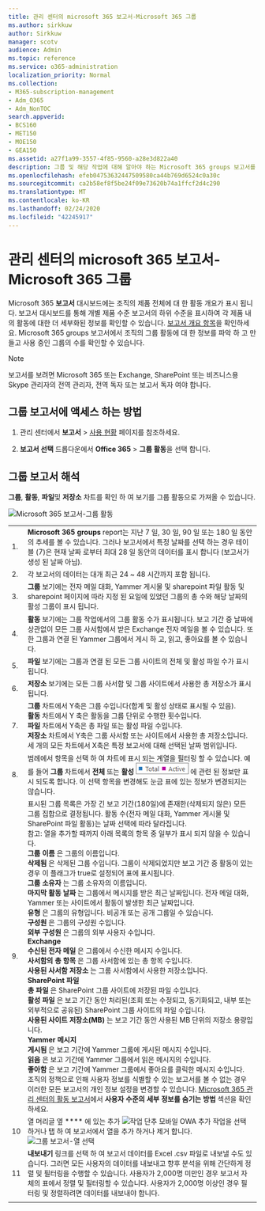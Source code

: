 ```yaml
---
title: 관리 센터의 microsoft 365 보고서-Microsoft 365 그룹
ms.author: sirkkuw
author: Sirkkuw
manager: scotv
audience: Admin
ms.topic: reference
ms.service: o365-administration
localization_priority: Normal
ms.collection:
- M365-subscription-management
- Adm_O365
- Adm_NonTOC
search.appverid:
- BCS160
- MET150
- MOE150
- GEA150
ms.assetid: a27f1a99-3557-4f85-9560-a28e3d822a40
description: 그룹 및 해당 작업에 대해 알아야 하는 Microsoft 365 groups 보고서를 가져옵니다.
ms.openlocfilehash: efeb04753632447509580ca44b769d6524c0a30c
ms.sourcegitcommit: ca2b58ef8f5be24f09e73620b74a1ffcf2d4c290
ms.translationtype: MT
ms.contentlocale: ko-KR
ms.lasthandoff: 02/24/2020
ms.locfileid: "42245917"
---
```

# <a name="microsoft-365-reports-in-the-admin-center---microsoft-365-groups"></a>관리 센터의 microsoft 365 보고서-Microsoft 365 그룹

Microsoft 365 **보고서** 대시보드에는 조직의 제품 전체에 대 한 활동 개요가 표시 됩니다. 보고서 대시보드를 통해 개별 제품 수준 보고서의 하위 수준을 표시하여 각 제품 내의 활동에 대한 더 세부화된 정보를 확인할 수 있습니다. [보고서 개요 항목](activity-reports.md)을 확인하세요. Microsoft 365 groups 보고서에서 조직의 그룹 활동에 대 한 정보를 파악 하 고 만들고 사용 중인 그룹의 수를 확인할 수 있습니다.
  
> [!NOTE]
> 보고서를 보려면 Microsoft 365 또는 Exchange, SharePoint 또는 비즈니스용 Skype 관리자의 전역 관리자, 전역 독자 또는 보고서 독자 여야 합니다. 
  
## <a name="how-to-get-to-the-groups-report"></a>그룹 보고서에 액세스 하는 방법

1. 관리 센터에서 **보고서** \> <a href="https://go.microsoft.com/fwlink/p/?linkid=2074756" target="_blank">사용 현황</a> 페이지를 참조하세요.

    
2. **보고서 선택** 드롭다운에서 **Office 365** \> **그룹 활동**을 선택 합니다.
  
## <a name="interpret-the-groups-report"></a>그룹 보고서 해석

**그룹**, **활동**, **파일**및 **저장소** 차트를 확인 하 여 보기를 그룹 활동으로 가져올 수 있습니다. 
  
![Microsoft 365 보고서-그룹 활동](../media/852027a4-8eab-47d1-b770-2bb874bdc403.png)
  
|||
|:-----|:-----|
|1.  <br/> |**Microsoft 365 groups** report는 지난 7 일, 30 일, 90 일 또는 180 일 동안의 추세를 볼 수 있습니다. 그러나 보고서에서 특정 날짜를 선택 하는 경우 테이블 (7)은 현재 날짜 로부터 최대 28 일 동안의 데이터를 표시 합니다 (보고서가 생성 된 날짜 아님).  <br/> |
|2.  <br/> |각 보고서의 데이터는 대개 최근 24 ~ 48 시간까지 포함 됩니다.  <br/> |
|3.  <br/> |**그룹** 보기에는 전자 메일 대화, Yammer 게시물 및 sharepoint 파일 활동 및 sharepoint 페이지에 따라 지정 된 요일에 있었던 그룹의 총 수와 해당 날짜의 활성 그룹이 표시 됩니다.  <br/> |
|4.  <br/> |**활동** 보기에는 그룹 작업에서의 그룹 활동 수가 표시됩니다. 보고 기간 중 날짜에 상관없이 모든 그룹 사서함에서 받은 Exchange 전자 메일을 볼 수 있습니다. 또한 그룹과 연결 된 Yammer 그룹에서 게시 하 고, 읽고, 좋아요를 볼 수 있습니다. <br/> |
|5.  <br/> |**파일** 보기에는 그룹과 연결 된 모든 그룹 사이트의 전체 및 활성 파일 수가 표시 됩니다.  <br/> |
|6.  <br/> |**저장소** 보기에는 모든 그룹 사서함 및 그룹 사이트에서 사용한 총 저장소가 표시됩니다.  <br/> |
|7.  <br/> | **그룹** 차트에서 Y축은 그룹 수입니다(합계 및 활성 상태로 표시될 수 있음).  <br/>  **활동** 차트에서 Y 축은 활동을 그룹 단위로 수행한 횟수입니다.  <br/>  **파일** 차트에서 Y축은 총 파일 또는 활성 파일 수입니다.  <br/>  **저장소** 차트에서 Y축은 그룹 사서함 또는 사이트에서 사용한 총 저장소입니다.  <br/>  세 개의 모든 차트에서 X축은 특정 보고서에 대해 선택된 날짜 범위입니다.  <br/> |
|8.  <br/> |범례에서 항목을 선택 하 여 차트에 표시 되는 계열을 필터링 할 수 있습니다. 예를 들어 **그룹** 차트에서 **전체** 또는 **활성** ![합계를 선택 하 고 각 그룹](../media/8eebd496-5955-4419-8d53-5f3ba1ad1c88.png) 에 관련 된 정보만 표시 되도록 합니다. 이 선택 항목을 변경해도 눈금 표에 있는 정보가 변경되지는 않습니다.  <br/> |
|9.  <br/> | 표시된 그룹 목록은 가장 긴 보고 기간(180일)에 존재한(삭제되지 않은) 모든 그룹 집합으로 결정됩니다. 활동 수(전자 메일 대화, Yammer 게시물 및 SharePoint 파일 활동)는 날짜 선택에 따라 달라집니다.  <br/> 참고: 열을 추가할 때까지 아래 목록의 항목 중 일부가 표시 되지 않을 수 있습니다.<br/>**그룹 이름** 은 그룹의 이름입니다.  <br/> **삭제됨** 은 삭제된 그룹 수입니다. 그룹이 삭제되었지만 보고 기간 중 활동이 있는 경우 이 플래그가 true로 설정되어 표에 표시됩니다.  <br/> **그룹 소유자** 는 그룹 소유자의 이름입니다.  <br/> **마지막 활동 날짜** 는 그룹에서 메시지를 받은 최근 날짜입니다. 전자 메일 대화, Yammer 또는 사이트에서 활동이 발생한 최근 날짜입니다.  <br/> **유형** 은 그룹의 유형입니다. 비공개 또는 공개 그룹일 수 있습니다.  <br/> **구성원** 은 그룹의 구성원 수입니다.  <br/> **외부 구성원** 은 그룹의 외부 사용자 수입니다.  <br/> **Exchange** <br/> **수신된 전자 메일** 은 그룹에서 수신한 메시지 수입니다.  <br/> **사서함의 총 항목** 은 그룹 사서함에 있는 총 항목 수입니다.  <br/> **사용된 사서함 저장소** 는 그룹 사서함에서 사용한 저장소입니다.  <br/> **SharePoint 파일** <br/> **총 파일** 은 SharePoint 그룹 사이트에 저장된 파일 수입니다.  <br/> **활성 파일** 은 보고 기간 동안 처리된(조회 또는 수정되고, 동기화되고, 내부 또는 외부적으로 공유된) SharePoint 그룹 사이트의 파일 수입니다.  <br/> **사용된 사이트 저장소(MB)** 는 보고 기간 동안 사용된 MB 단위의 저장소 용량입니다.  <br/> **Yammer 메시지** <br/> **게시됨** 은 보고 기간에 Yammer 그룹에 게시된 메시지 수입니다.  <br/> **읽음** 은 보고 기간에 Yammer 그룹에서 읽은 메시지의 수입니다.  <br/> **좋아함** 은 보고 기간에 Yammer 그룹에서 좋아요를 클릭한 메시지 수입니다.  <br/>  조직의 정책으로 인해 사용자 정보를 식별할 수 있는 보고서를 볼 수 없는 경우 이러한 모든 보고서의 개인 정보 설정을 변경할 수 있습니다. [Microsoft 365 관리 센터의 활동 보고서](activity-reports.md)에서 **사용자 수준의 세부 정보를 숨기는 방법** 섹션을 확인 하세요.  <br/> |
|10  <br/> |열 머리글 옆 **** 에 있는 추가 ![작업 단추 모바일 OWA](../media/80044eef-2368-4c7e-8d31-7155b029e0cf.png) 추가 작업을 선택 하거나 탭 하 여 보고서에서 열을 추가 하거나 제거 합니다.  <br/> ![그룹 보고서-열 선택](../media/d7fb95d6-2a2e-4144-b80d-581223e48043.png)|
|11  <br/> |**내보내기** 링크를 선택 하 여 보고서 데이터를 Excel .csv 파일로 내보낼 수도 있습니다. 그러면 모든 사용자의 데이터를 내보내고 향후 분석을 위해 간단하게 정렬 및 필터링을 수행할 수 있습니다. 사용자가 2,000명 미만인 경우 보고서 자체의 표에서 정렬 및 필터링할 수 있습니다. 사용자가 2,000명 이상인 경우 필터링 및 정렬하려면 데이터를 내보내야 합니다.  <br/> |
|||
   


